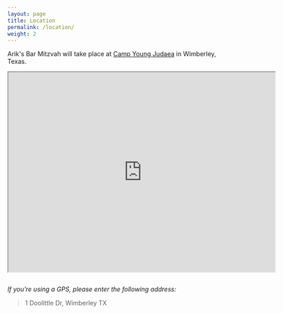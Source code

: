 ```yaml
---
layout: page
title: Location
permalink: /location/
weight: 2
---
```


<p>
Arik's Bar Mitzvah will take place at <a href="http://www.cyjtexas.org/" target="_blank">Camp Young Judaea</a> in Wimberley, Texas.
</p>

<iframe src="https://www.google.com/maps/embed?pb=!1m14!1m8!1m3!1d3454.307005303459!2d-98.115984!3d30.028049!3m2!1i1024!2i768!4f13.1!3m3!1m2!1s0x865b5d94404f4b73%3A0xdbe1142571c0c5b4!2sCamp+Young+Judaea+Texas!5e0!3m2!1sen!2sus!4v1433817070982" width="600" height="450"></iframe>

<p style="margin-top: 2em;">
<i>If you’re using a GPS, please enter the following address:</i>
</p>

> 1 Doolittle Dr, Wimberley TX